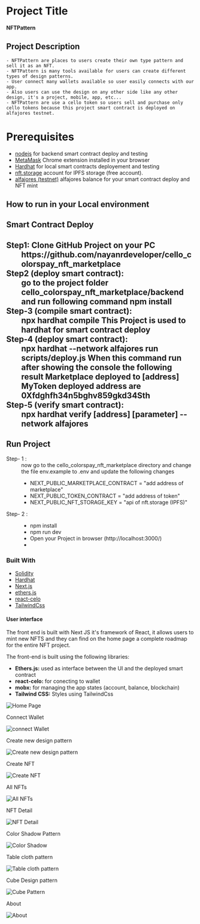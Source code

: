 <div id="top"></div>

# Project Title

<b>NFTPattern</b>

## Project Description
    - NFTPattern are places to users create their own type pattern and sell it as an NFT.
    - NFTPattern is many tools available for users can create different types of design patterns.
    - User connect many wallets available so user easily connects with our app.
    - Also users can use the design on any other side like any other design, it's a project, mobile, app, etc...
    - NFTPattern are use a cello token so users sell and purchase only cello tokens because this project smart contract is deployed on alfajores testnet.

<!-- Run in Your local environment -->

# Prerequisites

- [nodejs](https://nodejs.org/en/download/) for backend smart contract deploy and testing
- [MetaMask](https://chrome.google.com/webstore/detail/metamask/nkbihfbeogaeaoehlefnkodbefgpgknn) Chrome extension installed in your browser
- [Hardhat](https://hardhat.org/) for local smart contracts deployement and testing
- [nft.storage](https://nft.storage/) account for IPFS storage (free account).
- [alfajores (testnet)](https://celo.org/developers/faucet) alfajores balance for your smart contract deploy and NFT mint

## How to run in your Local environment

<h2>Smart Contract Deploy<h2>
<dl>
    <dt>Step1: Clone GitHub Project on your PC</dt>
    <dd>
        https://github.com/nayanrdeveloper/cello_colorspay_nft_marketplace
    </dd>
     <dt>Step2 (deploy smart contract):</dt>
     <dd>
        go to the project folder cello_colorspay_nft_marketplace/backend and run following command
        npm install
     </dd>
     <dt>Step-3 (compile smart contract): </dt>
    <dd>
        npx hardhat compile
        This Project is used to hardhat for smart contract deploy
    </dd>
    <dt>Step-4 (deploy smart contract):  </dt>
    <dd>
        npx hardhat --network alfajores  run scripts/deploy.js
        When this command run after showing the console the following result
        Marketplace deployed to [address]
        MyToken deployed address are 0Xfdghfh34n5bghv859gkd34Sth
    </dd>
    <dt>Step-5 (verify smart contract):  </dt>
    <dd>
        npx hardhat verify [address] [parameter] --network alfajores
    </dd>
</dl>

<h2>Run Project</h2>
<dl>
    <dt>Step- 1 : </dt>
    <dd>
        now go to the cello_colorspay_nft_marketplace directory and change the file env.example to .env and update the following changes
        <ul>
            <li>NEXT_PUBLIC_MARKETPLACE_CONTRACT = "add address of marketplace"</li>
            <li>NEXT_PUBLIC_TOKEN_CONTRACT = "add address of token"</li>
            <li>NEXT_PUBLIC_NFT_STORAGE_KEY = "api of nft.storage (IPFS)"</li>
        </ul>
    </dd>
    <dt>Step- 2 :</dt>
    <dd>
        <ul>
            <li>npm install</li>
            <li>npm run dev</li>
            <li>Open your Project in browser (http://localhost:3000/)<li>
        </ul>
    </dd>
</dl>

### Built With

- [Solidity](https://docs.soliditylang.org/)
- [Hardhat](https://hardhat.org/getting-started/)
- [Next.js](https://nextjs.org/)
- [ethers.js](https://docs.ethers.io/v5/)
- [react-celo](https://github.com/celo-org/react-celo)
- [TailwindCss](https://tailwindcss.com/)

#### User interface

The front end is built with Next JS it's framework of React, it allows users to mint new NFTS and they can find on the home page a complete roadmap for the entire NFT project.

The front-end is built using the following libraries:
<ul>
<li><b>Ethers.js:</b> used as interface between the UI and the deployed smart contract</li>
<li><b>react-celo:</b> for conecting to wallet</li>
<li><b>mobx:</b> for managing the app states (account, balance, blockchain) </li>
<li><b>Tailwind CSS:</b> Styles using TailwindCss</li>  
 </ul>

![Home Page](screenshots/homepage_1.png)

Connect Wallet

![connect Wallet](screenshots/connect_wallet_2.png)

Create new design pattern

![Create new design pattern](screenshots/create_gradient_nft_3.png)

Create NFT

![Create NFT](screenshots/create_nft_4.png)

All NFTs

![All NFTs](screenshots/all_nft_5.png)

NFT Detail

![NFT Detail](screenshots/nft_detail_6.png)

Color Shadow Pattern

![Color Shadow](screenshots/shadow_design_pattern_7.png)

Table cloth pattern

![Table cloth pattern](screenshots/table_cloth_8.png)

Cube Design pattern

![Cube Pattern](screenshots/cube_design_9.png)

About

![About](screenshots/about_10.png)
